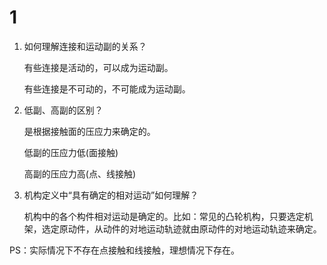 # 1

1. 如何理解连接和运动副的关系？

   有些连接是活动的，可以成为运动副。

   有些连接是不可动的，不可能成为运动副。

2. 低副、高副的区别？

   是根据接触面的压应力来确定的。

   低副的压应力低(面接触)

   高副的压应力高(点、线接触)

3. 机构定义中“具有确定的相对运动”如何理解？

   机构中的各个构件相对运动是确定的。比如：常见的凸轮机构，只要选定机架，选定原动件，从动件的对地运动轨迹就由原动件的对地运动轨迹来确定。

   



PS：实际情况下不存在点接触和线接触，理想情况下存在。

